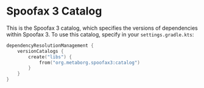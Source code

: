 # Spoofax 3 Catalog
This is the Spoofax 3 catalog, which specifies the versions of dependencies within Spoofax 3. To use this catalog, specify in your `settings.gradle.kts`:

```kotlin
dependencyResolutionManagement {
    versionCatalogs {
        create("libs") {
            from("org.metaborg.spoofax3:catalog")
        }
    }
}
```
